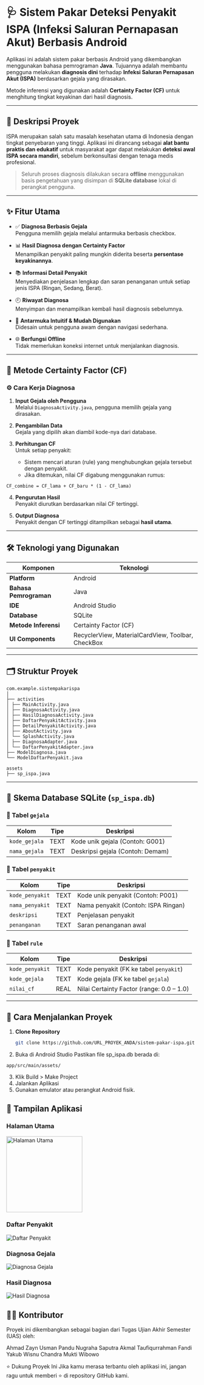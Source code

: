 # 🩺 Sistem Pakar Deteksi Penyakit ISPA (Infeksi Saluran Pernapasan Akut) Berbasis Android

Aplikasi ini adalah sistem pakar berbasis Android yang dikembangkan menggunakan bahasa pemrograman **Java**. Tujuannya adalah membantu pengguna melakukan **diagnosis dini** terhadap **Infeksi Saluran Pernapasan Akut (ISPA)** berdasarkan gejala yang dirasakan.

Metode inferensi yang digunakan adalah **Certainty Factor (CF)** untuk menghitung tingkat keyakinan dari hasil diagnosis.

---

## 📜 Deskripsi Proyek

ISPA merupakan salah satu masalah kesehatan utama di Indonesia dengan tingkat penyebaran yang tinggi. Aplikasi ini dirancang sebagai **alat bantu praktis dan edukatif** untuk masyarakat agar dapat melakukan **deteksi awal ISPA secara mandiri**, sebelum berkonsultasi dengan tenaga medis profesional.

> Seluruh proses diagnosis dilakukan secara **offline** menggunakan basis pengetahuan yang disimpan di **SQLite database** lokal di perangkat pengguna.

---

## ✨ Fitur Utama

- ✅ **Diagnosa Berbasis Gejala**  
  Pengguna memilih gejala melalui antarmuka berbasis checkbox.

- 📊 **Hasil Diagnosa dengan Certainty Factor**  
  Menampilkan penyakit paling mungkin diderita beserta **persentase keyakinannya**.

- 📚 **Informasi Detail Penyakit**  
  Menyediakan penjelasan lengkap dan saran penanganan untuk setiap jenis ISPA (Ringan, Sedang, Berat).

- 🕘 **Riwayat Diagnosa**  
  Menyimpan dan menampilkan kembali hasil diagnosis sebelumnya.

- 📱 **Antarmuka Intuitif & Mudah Digunakan**  
  Didesain untuk pengguna awam dengan navigasi sederhana.

- 🌐 **Berfungsi Offline**  
  Tidak memerlukan koneksi internet untuk menjalankan diagnosis.

---

## 🧠 Metode Certainty Factor (CF)

### ⚙️ Cara Kerja Diagnosa

1. **Input Gejala oleh Pengguna**  
   Melalui `DiagnosaActivity.java`, pengguna memilih gejala yang dirasakan.

2. **Pengambilan Data**  
   Gejala yang dipilih akan diambil kode-nya dari database.

3. **Perhitungan CF**  
   Untuk setiap penyakit:
   - Sistem mencari aturan (rule) yang menghubungkan gejala tersebut dengan penyakit.
   - Jika ditemukan, nilai CF digabung menggunakan rumus:
```
CF_combine = CF_lama + CF_baru * (1 - CF_lama)

```

4. **Pengurutan Hasil**  
Penyakit diurutkan berdasarkan nilai CF tertinggi.

5. **Output Diagnosa**  
Penyakit dengan CF tertinggi ditampilkan sebagai **hasil utama**.

---

## 🛠️ Teknologi yang Digunakan

| Komponen            | Teknologi                  |
|---------------------|----------------------------|
| **Platform**         | Android                    |
| **Bahasa Pemrograman** | Java                       |
| **IDE**              | Android Studio             |
| **Database**         | SQLite                     |
| **Metode Inferensi** | Certainty Factor (CF)      |
| **UI Components**    | RecyclerView, MaterialCardView, Toolbar, CheckBox |

---

## 🗂️ Struktur Proyek

```
com.example.sistempakarispa
│
├── activities
│ ├── MainActivity.java
│ ├── DiagnosaActivity.java
│ ├── HasilDiagnosaActivity.java
│ ├── DaftarPenyakitActivity.java
│ ├── DetailPenyakitActivity.java
│ ├── AboutActivity.java
│ └── SplashActivity.java
│ ├── DiagnosaAdapter.java
│ └── DaftarPenyakitAdapter.java
├── ModelDiagnosa.java
└── ModelDaftarPenyakit.java

assets
├── sp_ispa.java
```


---

## 🧾 Skema Database SQLite (`sp_ispa.db`)

### 🔹 Tabel `gejala`

| Kolom        | Tipe   | Deskripsi                          |
|--------------|--------|-------------------------------------|
| `kode_gejala` | TEXT   | Kode unik gejala (Contoh: G001)    |
| `nama_gejala` | TEXT   | Deskripsi gejala (Contoh: Demam)   |

### 🔹 Tabel `penyakit`

| Kolom           | Tipe  | Deskripsi                                   |
|------------------|-------|----------------------------------------------|
| `kode_penyakit`  | TEXT  | Kode unik penyakit (Contoh: P001)            |
| `nama_penyakit`  | TEXT  | Nama penyakit (Contoh: ISPA Ringan)          |
| `deskripsi`      | TEXT  | Penjelasan penyakit                          |
| `penanganan`     | TEXT  | Saran penanganan awal                        |

### 🔹 Tabel `rule`

| Kolom           | Tipe  | Deskripsi                                    |
|------------------|-------|-----------------------------------------------|
| `kode_penyakit`  | TEXT  | Kode penyakit (FK ke tabel `penyakit`)       |
| `kode_gejala`    | TEXT  | Kode gejala (FK ke tabel `gejala`)           |
| `nilai_cf`       | REAL  | Nilai Certainty Factor (range: 0.0 – 1.0)     |

---

## 🚀 Cara Menjalankan Proyek

1. **Clone Repository**
   ```bash
   git clone https://github.com/URL_PROYEK_ANDA/sistem-pakar-ispa.git
   
2. Buka di Android Studio
Pastikan file sp_ispa.db berada di:
```
app/src/main/assets/
```
3. Klik Build > Make Project
4. Jalankan Aplikasi
5. Gunakan emulator atau perangkat Android fisik.

## 📸 Tampilan Aplikasi
### Halaman Utama
<img src="gambar/main_1.png" alt="Halaman Utama" width="200"/>

### Daftar Penyakit
![Daftar Penyakit](gambar/daftarpenyakit_1.jpeg)

### Diagnosa Gejala
![Diagnosa Gejala](gambar/daftargejala_1.jpeg)

### Hasil Diagnosa
![Hasil Diagnosa](gambar/gejalapenyakitcheck_1.png)


## 👨‍💻 Kontributor
Proyek ini dikembangkan sebagai bagian dari Tugas Ujian Akhir Semester (UAS) oleh:

Ahmad Zayn Usman
Pandu Nugraha Saputra
Akmal Taufiqurrahman
Fandi Yakub
Wisnu Chandra Mukti Wibowo

⭐️ Dukung Proyek Ini
Jika kamu merasa terbantu oleh aplikasi ini, jangan ragu untuk memberi ⭐️ di repository GitHub kami.
